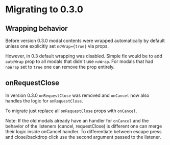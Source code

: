 # Migrating to 0.3.0

## Wrapping behavior

Before version 0.3.0 modal contents were wrapped automatically
by default unless one explicitly set `noWrap={true}` via props.

However, in 0.3 default wrapping was disabled. Simple fix
would be to add `autoWrap` prop to all modals that didn't use
`noWrap`. For modals that had `noWrap` set to `true` one can
remove the prop entirely.


## onRequestClose

In version 0.3.0 `onRequestClose` was removed and `onCancel`
now also handles the logic for `onRequestClose`.

To migrate just replace all `onRequestClose` props with `onCancel`.

Note: If the old modals already have an handler for `onCancel` and
      the behavior of the listeners (cancel, requestClose) is different
      one can merge their logic inside onCancel handler. To differentiate
      between escape press and close/backdrop click use the second argument
      passed to the listener.
